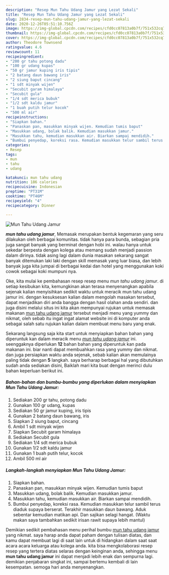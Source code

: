 ```yaml
---
description: "Resep Mun Tahu Udang Jamur yang Lezat Sekali"
title: "Resep Mun Tahu Udang Jamur yang Lezat Sekali"
slug: 2834-resep-mun-tahu-udang-jamur-yang-lezat-sekali
date: 2020-12-26T05:51:10.756Z
image: https://img-global.cpcdn.com/recipes/cfd0cc07813a0b7f/751x532cq70/mun-tahu-udang-jamur-foto-resep-utama.jpg
thumbnail: https://img-global.cpcdn.com/recipes/cfd0cc07813a0b7f/751x532cq70/mun-tahu-udang-jamur-foto-resep-utama.jpg
cover: https://img-global.cpcdn.com/recipes/cfd0cc07813a0b7f/751x532cq70/mun-tahu-udang-jamur-foto-resep-utama.jpg
author: Theodore Townsend
ratingvalue: 4.6
reviewcount: 11
recipeingredient:
- "200 gr tahu potong dadu"
- "100 gr udang kupas"
- "50 gr jamur kuping iris tipis"
- "2 batang daun bawang iris"
- "2 siung baput cincang"
- "1 sdt minyak wijen"
- "Secubit garam himalaya"
- "Secubit gula"
- "1/4 sdt merica bubuk"
- "1/2 sdt kaldu jamur"
- "1 buah putih telur kocok"
- "500 ml air"
recipeinstructions:
- "Siapkan bahan."
- "Panaskan pan, masukkan minyak wijen. Kemudian tumis baput"
- "Masukkan udang, bolak balik. Kemudian masukkan jamur."
- "Masukkan tahu, kemudian masukkan air. Biarkan sampai mendidih."
- "Bumbui penyedap, koreksi rasa. Kemudian masukkan telur sambil terus diaduk supaya berserat. Terakhir masukkan daun bawang. Aduk sebentar kemudian matikan api. Dan sajikan selagi hangat. (Waktu makan saya tambahkan sedikit irisan rawit supaya lebih mantul)"
categories:
- Resep
tags:
- mun
- tahu
- udang

katakunci: mun tahu udang 
nutrition: 186 calories
recipecuisine: Indonesian
preptime: "PT31M"
cooktime: "PT46M"
recipeyield: "4"
recipecategory: Dinner

---
```



![Mun Tahu Udang Jamur](https://img-global.cpcdn.com/recipes/cfd0cc07813a0b7f/751x532cq70/mun-tahu-udang-jamur-foto-resep-utama.jpg)

<b><i>mun tahu udang jamur</i></b>, Memasak merupakan bentuk kegemaran yang seru dilakukan oleh berbagai komunitas. tidak hanya para bunda, sebagian pria juga sangat banyak yang berminat dengan hobi ini. walau hanya untuk sekedar berpesta dengan kolega atau memang sudah menjadi passion dalam dirinya. tidak asing lagi dalam dunia masakan sekarang sangat banyak ditemukan laki laki dengan skill memasak yang luar biasa, dan lebih banyak juga kita jumpai di berbagai kedai dan hotel yang menggunakan koki cowok sebagai koki mumpuni nya.



Oke, kita mulai ke pembahasan resep resep menu <i>mun tahu udang jamur</i>. di setiap kesibukan kita, kemungkinan akan terasa menyenangkan apabila sejenak kalian menyisihkan sedikit waktu untuk meracik mun tahu udang jamur ini. dengan kesuksesan kalian dalam mengolah masakan tersebut, dapat menjadikan diri anda bangga dengan hasil olahan anda sendiri. dan juga disini melalui situs ini kita akan mempunyai rujukan untuk memasak makanan <u>mun tahu udang jamur</u> tersebut menjadi menu yang yummy dan nikmat, oleh sebab itu ingat ingat alamat website ini di komputer anda sebagai salah satu rujukan kalian dalam membuat menu baru yang enak.


Sekarang langsung saja kita start untuk menyiapkan bahan bahan yang diperuntuk kan dalam meracik menu <u><i>mun tahu udang jamur</i></u> ini. seenggaknya diperlukan <b>12</b> bahan bahan yang diperuntuk kan pada makanan ini. biar nanti dapat membuahkan rasa yang yummy dan nikmat. dan juga persiapkan waktu anda sejenak, sebab kalian akan memulainya paling tidak dengan <b>5</b> langkah. saya berharap berbagai hal yang dibutuhkan sudah anda sediakan disini, Baiklah mari kita buat dengan merinci dulu bahan keperluan berikut ini.

<!--inarticleads1-->

##### Bahan-bahan dan bumbu-bumbu yang diperlukan dalam menyiapkan Mun Tahu Udang Jamur:

1. Sediakan 200 gr tahu, potong dadu
1. Gunakan 100 gr udang, kupas
1. Sediakan 50 gr jamur kuping, iris tipis
1. Gunakan 2 batang daun bawang, iris
1. Siapkan 2 siung baput, cincang
1. Ambil 1 sdt minyak wijen
1. Siapkan Secubit garam himalaya
1. Sediakan Secubit gula
1. Sediakan 1/4 sdt merica bubuk
1. Gunakan 1/2 sdt kaldu jamur
1. Gunakan 1 buah putih telur, kocok
1. Ambil 500 ml air




<!--inarticleads2-->

##### Langkah-langkah menyiapkan Mun Tahu Udang Jamur:

1. Siapkan bahan.
1. Panaskan pan, masukkan minyak wijen. Kemudian tumis baput
1. Masukkan udang, bolak balik. Kemudian masukkan jamur.
1. Masukkan tahu, kemudian masukkan air. Biarkan sampai mendidih.
1. Bumbui penyedap, koreksi rasa. Kemudian masukkan telur sambil terus diaduk supaya berserat. Terakhir masukkan daun bawang. Aduk sebentar kemudian matikan api. Dan sajikan selagi hangat. (Waktu makan saya tambahkan sedikit irisan rawit supaya lebih mantul)




Demikian sedikit pembahasan menu perihal bumbu <u>mun tahu udang jamur</u> yang nikmat. saya harap anda dapat paham dengan tulisan diatas, dan kamu dapat membuat lagi di saat lain untuk di hidangkan dalam saat saat acara acara keluarga atau kolega anda. kita bisa mengkolaborasi resep resep yang tertera diatas selaras dengan keinginan anda, sehingga menu <b>mun tahu udang jamur</b> ini dapat menjadi lebih enak dan sempurna lagi. demikian penjabaran singkat ini, sampai bertemu kembali di lain kesempatan. semoga hari anda menyenangkan.
